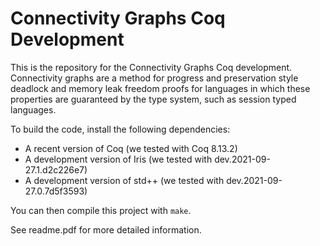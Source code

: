 # Connectivity Graphs Coq Development

This is the repository for the Connectivity Graphs Coq development.
Connectivity graphs are a method for progress and preservation style deadlock and memory leak freedom proofs for languages in which these properties are guaranteed by the type system, such as session typed languages.

To build the code, install the following dependencies:

* A recent version of Coq (we tested with Coq 8.13.2)
* A development version of Iris (we tested with dev.2021-09-27.1.d2c226e7)
* A development version of std++ (we tested with dev.2021-09-27.0.7d5f3593)

You can then compile this project with `make`.

See readme.pdf for more detailed information.
